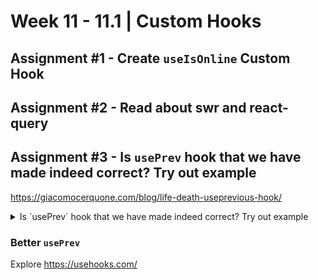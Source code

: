 # **Week 11 - 11.1 | Custom Hooks**

## Assignment #1 - Create `useIsOnline` Custom Hook

## Assignment #2 - Read about swr and react-query

## Assignment #3 - Is `usePrev` hook that we have made indeed correct? Try out example
https://giacomocerquone.com/blog/life-death-useprevious-hook/

<details>
    <summary>Is `usePrev` hook that we have made indeed correct? Try out example </summary>

```js
import { useRef, useState, useEffect } from "react";
import "./App.css";

export const usePrev = (value) => {
    const ref = useRef();

    // Update the ref with the current value after each render
    useEffect(() => {
        ref.current = value;
    }, [value]);

    // Return the previous value (current value of ref before it is updated)
    return ref.current;
};

function App() {
    const [count, setCount] = useState(0);
    const prevCount = usePrev(count); // Track the previous count value
    const [x, setX] = useState(0);

    useEffect(() => {
        setInterval(() => {
            setX((x) => x + 1);
        }, 1000);
    }, []);

    return (
        <div style={{ textAlign: "center", marginTop: "50px" }}>
            <h1>Counter with usePrev Hook</h1>
            <p>Current Count: {count}</p>
            <p>Previous Count: {prevCount}</p>
            {x}
            <button onClick={() => setCount(count + 1)}>Increment</button>
            <button onClick={() => setCount(count - 1)} style={{ marginLeft: "10px" }}>
                Decrement
            </button>
        </div>
    );
}

export default App;
```

</details>


### Better `usePrev`
Explore https://usehooks.com/